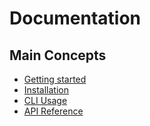 # Documentation

## Main Concepts

* [Getting started](getting-started.md)
* [Installation](installation.md)
* [CLI Usage](cli.md)
* [API Reference](api.md)

